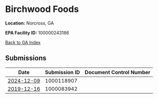 # Birchwood Foods

**Location:** Norcross, GA

**EPA Facility ID:** 100000243186

[Back to GA Index](../../index.md)

## Submissions

| Date | Submission ID | Document Control Number |
|------|--------------|-------------------------|
| [2024-12-09](submissions/1000118907.md) | 1000118907 |  |
| [2019-12-16](submissions/1000083942.md) | 1000083942 |  |
